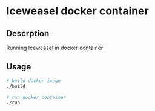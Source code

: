 # Iceweasel docker container
## Descrption
Running Iceweasel in docker container

## Usage
``` sh
# build docker image
./build

# run docker container
./run
```
